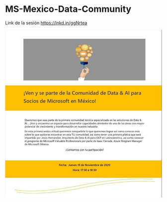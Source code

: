 # MS-Mexico-Data-Community
Link de la sesión
https://lnkd.in/ggNrtea

![Data Community](https://github.com/ManuelPerezMarquez/MS-Mexico-Data-Community/blob/main/Data%20Community.jfif)


